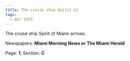 ```yaml
---  
title: The cruise ship Spirit of  
tags:  
  - Dec 1979  
---  
```

  
The cruise ship Spirit of Miami arrives.  
  
Newspapers: **Miami Morning News or The Miami Herald**  
  
Page: **1**, Section: **C** 

